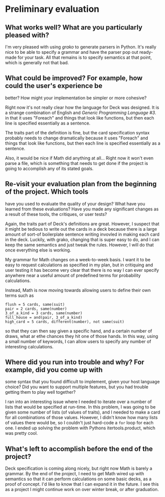 # Preliminary evaluation

## What works well? What are you particularly pleased with?

I'm very pleased with using *grako* to generate parsers in Python. It's really
nice to be able to specify a grammar and have the parser pop out ready-made for
your task. All that remains is to specify semantics at that point, which is
generally not that bad.

## What could be improved? For example, how could the user's experience be
better? How might your implementation be simpler or more cohesive? 

Right now it's not really clear how the language for Deck was designed.  It is
a strange combination of English and *Generic Programming Language #3*. in that
it uses "Foreach" and things that look like functions, but then each line is
specified essentially as a sentence.

The traits part of the definition is fine, but the card specification syntax
probably needs to change dramatically because it uses "Foreach" and things that
look like functions, but then each line is specified essentially as a sentence.

Also, it would be nice if Math did anything at all... Right now it won't even
parse a file, which is something that needs to get done if the project is going
to accomplish any of its stated goals.


## Re-visit your evaluation plan from the beginning of the project. Which tools
have you used to evaluate the quality of your design? What have you learned
from these evaluations? Have you made any significant changes as a result of
these tools, the critiques, or user tests? 

Again, the traits part of Deck's definitions are great. However, I suspect that
it might be tedious to write out the cards in a deck because there is a large
amount of sort-of boilerplate sentence writing invovled in making each card in
the deck. Luckily, with grako, changing that is super easy to do, and I can
keep the same semantics and just tweak the rules. However, I will do that once
everything else is working.

My grammar for Math changes on a week-to-week basis. I want it to be easy to
request calculations as specified in my plan, but in critiquing and user
testing it has become very clear that there is no way I can ever specify
anywhere near a useful amount of predefined terms for probability calculations.

Instead, Math is now moving towards allowing users to define their own terms
such as
```
flush = 5 cards, same(suit)
pair = 2 cards, same(number)
3_of_a_kind = 3 cards, same(number)
full_house = and(pair, 3_of_a_kind)
high_card = 5 cards, different(number), not same(suit)
```
so that they can then say given a specific hand, and a certain number of draws,
what ar ethe chances they hit one of those hands. In this way, using a small
number of keywords, I can allow users to specify any number of interesting
calculations.

## Where did you run into trouble and why? For example, did you come up with
some syntax that you found difficult to implement, given your host language
choice? Did you want to support multiple features, but you had trouble getting
them to play well together? 

I ran into an interesting issue where I needed to iterate over a number of
lists that would be specified at run-time. In this problem, I was going to be
given some number of lists (of values of traits), and I needed to make a card
for all combinations of those values. However, I didn't know how many lists of
values there would be, so I couldn't just hard-code a `for` loop for each one.
I ended up solving the problem with Pythons itertools.product, which was pretty
cool.


## What's left to accomplish before the end of the project? 

Deck specification is coming along nicely, but right now Math is barely a
grammar.  By the end of the project, I need to get Math wired up with semantics
so that it can perform calculations on some basic decks, as a proof of concept.
I'd like to know that I can expand it in the future. I see this as a project I
might continue work on over winter break, or after graduation.
